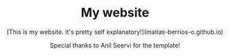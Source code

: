<h1 align="center"> My website </h1>

<p align="center"> [This is my website. It's pretty self explanatory!](matias-berrios-o.github.io)</p>


<p align="center">Special thanks to Anil Seervi for the template!</p>

